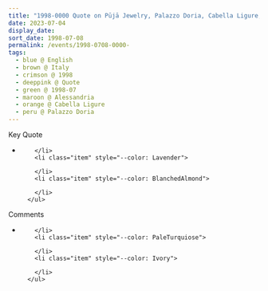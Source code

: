 ```yaml
---
title: "1998-0000 Quote on Pūjā Jewelry, Palazzo Doria, Cabella Ligure, Alessandria, Italy (year not sure) from the book Eternally Inspired Recollections of Our Divine Mother, Volume 7, Page 30"
date: 2023-07-04
display_date: 
sort_date: 1998-07-08
permalink: /events/1998-0708-0000-
tags:
  - blue @ English
  - brown @ Italy
  - crimson @ 1998
  - deeppink @ Quote
  - green @ 1998-07
  - maroon @ Alessandria
  - orange @ Cabella Ligure
  - peru @ Palazzo Doria
---
```


<div class="main">
  <div class="wave-list">
    <div class="title">
      <div class="text" style="--color: green">
        Key Quote
      </div>
    </div>
    <ul class="list">
        <li class="item" data-color-BlanchedAlmond>
          
        </li>
        <li class="item" style="--color: Lavender">
          
        </li>
        <li class="item" style="--color: BlanchedAlmond">
        
        </li>
      </ul>
  </div>
</div>

<div class="main">
  <div class="wave-list">
    <div class="title">
      <div class="text" style="--color: green">
        Comments
      </div>
    </div>
    <ul class="list">
        <li class="item" data-color-Ivory>
         
        </li>
        <li class="item" style="--color: PaleTurquiose">
          
        </li>
        <li class="item" style="--color: Ivory">
         
        </li>
      </ul>
  </div>
</div>